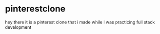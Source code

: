 # pinterestclone
hey there it is a pinterest clone that i made while I was practicing full stack development
